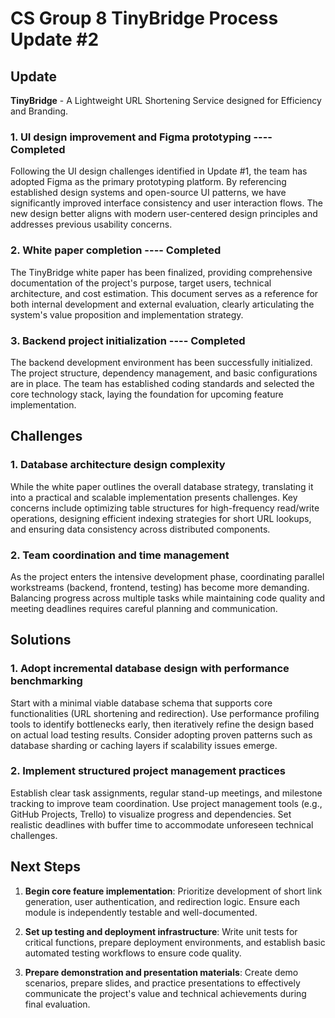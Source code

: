 # CS Group 8 TinyBridge Process Update #2

## Update

**TinyBridge** - A Lightweight URL Shortening Service designed for Efficiency and Branding.

### 1. UI design improvement and Figma prototyping ---- Completed

Following the UI design challenges identified in Update #1, the team has adopted Figma as the primary prototyping platform. By referencing established design systems and open-source UI patterns, we have significantly improved interface consistency and user interaction flows. The new design better aligns with modern user-centered design principles and addresses previous usability concerns.

### 2. White paper completion ---- Completed

The TinyBridge white paper has been finalized, providing comprehensive documentation of the project's purpose, target users, technical architecture, and cost estimation. This document serves as a reference for both internal development and external evaluation, clearly articulating the system's value proposition and implementation strategy.

### 3. Backend project initialization ---- Completed

The backend development environment has been successfully initialized. The project structure, dependency management, and basic configurations are in place. The team has established coding standards and selected the core technology stack, laying the foundation for upcoming feature implementation.

## Challenges

### 1. Database architecture design complexity

While the white paper outlines the overall database strategy, translating it into a practical and scalable implementation presents challenges. Key concerns include optimizing table structures for high-frequency read/write operations, designing efficient indexing strategies for short URL lookups, and ensuring data consistency across distributed components.

### 2. Team coordination and time management

As the project enters the intensive development phase, coordinating parallel workstreams (backend, frontend, testing) has become more demanding. Balancing progress across multiple tasks while maintaining code quality and meeting deadlines requires careful planning and communication.

## Solutions

### 1. Adopt incremental database design with performance benchmarking

Start with a minimal viable database schema that supports core functionalities (URL shortening and redirection). Use performance profiling tools to identify bottlenecks early, then iteratively refine the design based on actual load testing results. Consider adopting proven patterns such as database sharding or caching layers if scalability issues emerge.

### 2. Implement structured project management practices

Establish clear task assignments, regular stand-up meetings, and milestone tracking to improve team coordination. Use project management tools (e.g., GitHub Projects, Trello) to visualize progress and dependencies. Set realistic deadlines with buffer time to accommodate unforeseen technical challenges.

## Next Steps

1. **Begin core feature implementation**: Prioritize development of short link generation, user authentication, and redirection logic. Ensure each module is independently testable and well-documented.

2. **Set up testing and deployment infrastructure**: Write unit tests for critical functions, prepare deployment environments, and establish basic automated testing workflows to ensure code quality.

3. **Prepare demonstration and presentation materials**: Create demo scenarios, prepare slides, and practice presentations to effectively communicate the project's value and technical achievements during final evaluation.
